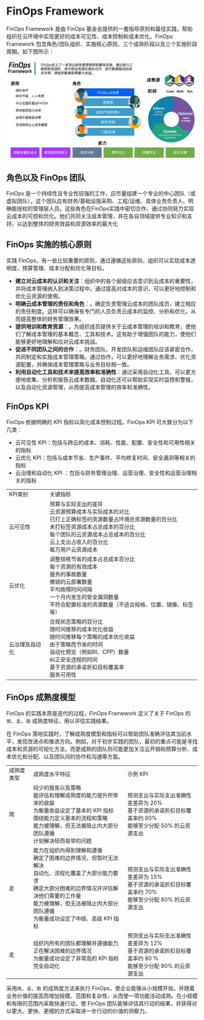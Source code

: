 # FinOps Framework

FinOps Framework 是由 FinOps 基金会提供的一套指导原则和最佳实践，帮助组织在云环境中实现更好的成本可见性、成本控制和成本优化。FinOps Framework 包含角色/团队组织、实施核心原则、三个成熟阶段以及三个实施阶段周期。如下图所示：

<div  align="center">
	<img src="../assets/finops.jpg" width = "620"  align=center />
</div>


## 角色以及 FinOps 团队

FinOps 是一个持续性且专业性较强的工作，应尽量组建一个专业的中心团队（或虚拟团队），这个团队应有财务/基础设施采购、工程/运维、具体业务负责人、明确能授权的管理层人员。这些角色在FinOps实践中密切合作，通过协同努力实现云成本的可控和优化。他们共同关注成本管理，并在各自领域提供专业知识和支持，以达到整体的财务效益和资源效率的最大化


## FinOps 实施的核心原则

实践 FinOps，有一些比较重要的原则，通过遵循这些原则，组织可以实现成本透明度、预算管理、成本分配和优化等目标。

- **建立对云成本的认识和关注**：组织中的各个层级应该意识到云成本的重要性，并将成本管理纳入到决策过程中。通过提高对成本的意识，可以更好地控制和优化云资源的使用。
- **明确云成本管理的责任和角色**：。确定负责管理云成本的团队成员，建立相应的责任制度。这样可以确保有专门的人员负责云成本的监控、分析和优化，从而提高整体的财务管理效果。
- **提供培训和教育资源**：。为组织成员提供关于云成本管理的培训和教育，使他们了解成本管理的基本概念、工具和技术。这有助于增强团队的能力，使他们能够更好地理解和应对云成本挑战。
- **促进不同团队之间的合作**：。财务团队、开发团队和运维团队应该紧密合作，共同制定和实施成本管理策略。通过协作，可以更好地理解业务需求、优化资源配置，并确保成本管理策略与业务目标相一致。
- **利用自动化工具和技术来提高效率和准确性**：通过采用自动化工具，可以更方便地收集、分析和报告云成本数据。自动化还可以帮助实现实时监控和警报，以及自动化资源管理，从而提高成本管理的效率和准确性。


## FinOps KPI

FinOps 依据明确的 KPI 指标以简化成本控制过程。FinOps KPI 可大致分为以下几类：

- 云可见性 KPI：包括与跨云的成本、消耗、性能、配置、安全性和可用性相关的指标
- 云优化 KPI：包括与成本节省、生产事件、平均修复时间、安全漏洞等相关的指标
- 云治理和自动化 KPI ：包括与财务管理治理、运营治理、安全性和运营治理相关的指标

<table>
	<head>
		<tr>
			<td>KPI类别</td>
			<td>关键指标</td>
		</tr>
	</head>
	<tr>
		<td>
			云可见性
		</td>
		<td>
			预算与实际支出的差异<br>
			云资源预算成本与实际成本的对比<br>
			已打上正确标签的资源数量占环境总资源数量的百分比<br>
			未打标签资源成本占总成本的百分比<br>
			每个团队的云资源成本占总成本的百分比<br>
			云上支出占收入的百分比<br>
			每万用户云资源成本<br>
		</td>
	</tr>
	<tr>
		<td>
			云优化
		</td>
		<td>
			调整规格节省的成本占总成本百分比<br>
			每个资源的有效成本<br>
			服务的事故数量<br>
			撤销的云部署数量<br>
			平均故障时间间隔<br>
			一个月内发生的安全漏洞数量<br>
			不符合配置标准的资源数量（不适合规格、位置、镜像、标签等）<br>
		</td>
	</tr>
	<tr>
		<td>
			云治理及自动化
		</td>
		<td>
			合规状态策略的百分比<br>
			随时间推移的成本优化收益<br>
			随时间推移每个策略的成本优化收益<br>
			由于策略而节省的时间<br>
			自动化预览（例如RI、CPP）数量<br>
			纠正安全违规的时间<br>
			基于资源的承诺折扣目标覆盖率<br>
			服务可用性
		</td>
	</tr>
</table>



## FinOps 成熟度模型

FinOps 的实践本质是迭代的过程，FinOps Framework 定义了关于 FinOps 的`爬`、`走`、`跑` 成熟度特征，用以评估实践结果。

在 FinOps 落地实践时，了解成熟度模型和指标可以帮助团队准确评估其当前水平，发现改进点和推进方向。例如，对于初步实践的团队，最初的重点可能是寻找成本和资源的可视化方法，而更成熟的团队则可能更加关注云开销和预算分析、成本优化和分配、以及团队间的协作和沟通等方面。

<table>
	<head>
		<tr>
			<td>成熟度类型</td>
			<td>成熟度水平特征</td>
			<td>示例 KPI </td>
		</tr>
	</head>
	<tr>
		<td>爬</td>
		<td>
			较少的报告以及策略<br>
			能评估和理解成熟度的能力提升所带来的收益<br>
			为衡量收益设定了基本的 KPI 指标 <br>
			围绕能力定义基本的流程和策略 <br>
			能力被理解，但无法被阻止内大部分团队遵循 <br>
			计划解决轻而易举的问题
		</td>
		<td>
			预测支出与实际支出准确性差差异为 20%<br>
			基于资源的承诺折扣目标覆盖率约 60% <br>
			能够至少分配 50% 的云资源支出<br>
		</td>
	</tr>
	<tr>
		<td>走</td>
		<td>
			能力在组织内得到理解和遵循<br>
			确定了困难的边界情况，但暂时无法解决<br>
			自动化、流程化覆盖了大部分能力要求 <br>
			确定大部分困难的边界情况并评估解决他们需要的工作量 <br>
			能力被理解，但无法被阻止内大部分团队遵循 <br>
			为衡量成功设定了中级、高级 KPI 指标
		</td>
		<td>
			预测支出与实际支出准确性差差异为 15%<br>
			基于资源的承诺折扣目标覆盖率约 70%<br>
			能够至少分配 80% 的云资源支出<br>
		</td>
	</tr>
	<tr>
		<td>走</td>
		<td>
			组织内所有的团队都理解并遵循能力<br>
			正在解决困难的边界情况<br>
			为衡量成功设定了非常高的 KPI 指标<br>
			完全自动化
		</td>
		<td>
			预测支出与实际支出准确性差差异为 12%<br>
			基于资源的承诺折扣目标覆盖率约 80 %<br>
			能够至少分配 90% 的云资源支出<br>
		</td>
	</tr>
</table>


采用`爬`、`走`、`跑` 的成熟度方法来执行 FinOps，使企业能够从小规模开始，并随着业务价值的提高而增加规模、范围和复杂性，从而使一项功能活动成熟。在小规模和有限的范围内采取快速行动，使 FinOps 团队能够评估其行动的结果，并获得对以更大、更快、更细的方式采取进一步行动的价值的洞察力。